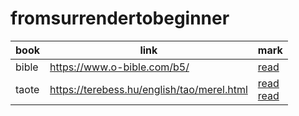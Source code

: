 # fromsurrendertobeginner

book | link | mark
--- | --- | ---
bible | https://www.o-bible.com/b5/ | [read](https://www.o-bible.com/b5/)
taote | https://terebess.hu/english/tao/merel.html | [read](https://terebess.hu/english/tao/merel.html)<br>[read](https://coolshell.cn/articles/1794.html)

